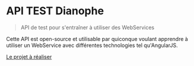# API TEST Dianophe

> API de test pour s'entraîner à utiliser des WebServices

Cette API est open-source et utilisable par quiconque voulant apprendre à utiliser un WebService avec différentes technologies tel qu'AngularJS.

[Le projet à réaliser](projet.md)
